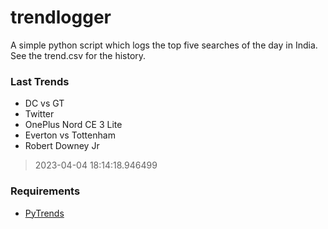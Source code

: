 # trendlogger
A simple python script which logs the top five searches of the day in India.<br>See the trend.csv for the history.<br>

<!-- Last Trends -->
### Last Trends
* DC vs GT
* Twitter
* OnePlus Nord CE 3 Lite
* Everton vs Tottenham
* Robert Downey Jr
> 2023-04-04 18:14:18.946499

<!-- Requirements -->
### Requirements
* [PyTrends](https://github.com/dreyco676/pytrends)
